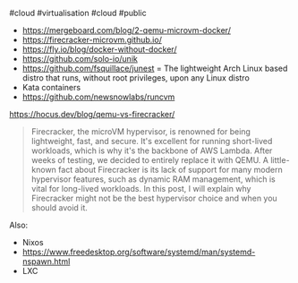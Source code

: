 #cloud #virtualisation #cloud #public

- https://mergeboard.com/blog/2-qemu-microvm-docker/
- https://firecracker-microvm.github.io/
- https://fly.io/blog/docker-without-docker/
- https://github.com/solo-io/unik
- https://github.com/fsquillace/junest = The lightweight Arch Linux based distro that runs, without root privileges, upon any Linux distro
- Kata containers
- https://github.com/newsnowlabs/runcvm

https://hocus.dev/blog/qemu-vs-firecracker/
> Firecracker, the microVM hypervisor, is renowned for being lightweight, fast, and secure. It's excellent for running short-lived workloads, which is why it's the backbone of AWS Lambda. After weeks of testing, we decided to entirely replace it with QEMU. A little-known fact about Firecracker is its lack of support for many modern hypervisor features, such as dynamic RAM management, which is vital for long-lived workloads. In this post, I will explain why Firecracker might not be the best hypervisor choice and when you should avoid it.

Also: 

- Nixos
- https://www.freedesktop.org/software/systemd/man/systemd-nspawn.html
- LXC